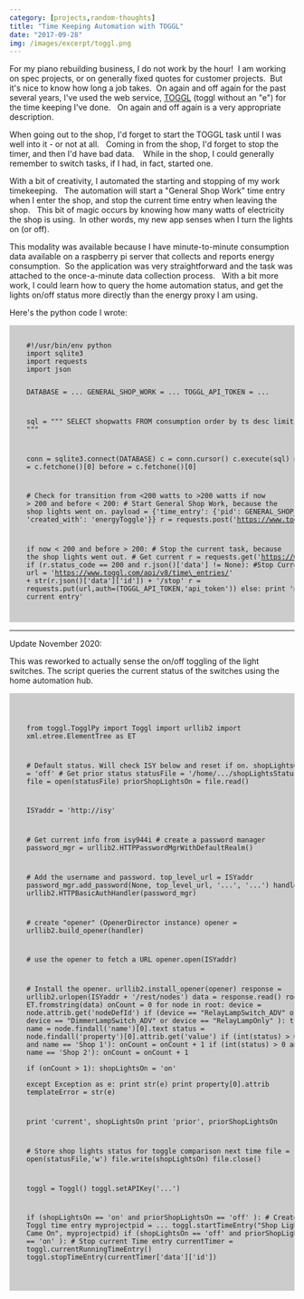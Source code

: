 ```yaml
---
category: [projects,random-thoughts]
title: "Time Keeping Automation with TOGGL"
date: "2017-09-28"
img: /images/excerpt/toggl.png
---
```


For my piano rebuilding business, I do not work by the hour!  I am working on spec projects, or on generally fixed quotes for customer projects.  But it's nice to know how long a job takes.  On again and off again for the past several years, I've used the web service, [TOGGL](https://www.toggl.com) (toggl without an "e") for the time keeping I've done.   On again and off again is a very appropriate description.

When going out to the shop, I'd forget to start the TOGGL task until I was well into it - or not at all.   Coming in from the shop, I'd forget to stop the timer, and then I'd have bad data.    While in the shop, I could generally remember to switch tasks, if I had, in fact, started one.

With a bit of creativity, I automated the starting and stopping of my work timekeeping.   The automation will start a "General Shop Work" time entry when I enter the shop, and stop the current time entry when leaving the shop.   This bit of magic occurs by knowing how many watts of electricity the shop is using.  In other words, my new app senses when I turn the lights on (or off).

This modality was available because I have minute-to-minute consumption data available on a raspberry pi server that collects and reports energy consumption.  So the application was very straightforward and the task was attached to the once-a-minute data collection process.   With a bit more work, I could learn how to query the home automation status, and get the lights on/off status more directly than the energy proxy I am using.

Here's the python code I wrote:

<div style="background-color: #cccccc; padding-left: 30px;"> 
<code >
<PRE>
#!/usr/bin/env python
import sqlite3
import requests
import json

DATABASE = ...
GENERAL\_SHOP\_WORK = ...
TOGGL\_API\_TOKEN = ...

sql = """
		SELECT
			shopwatts
		FROM
			consumption
		order by ts desc limit 2
\"""

conn = sqlite3.connect(DATABASE)
c = conn.cursor()
c.execute(sql)
now = c.fetchone()\[0\]
before = c.fetchone()\[0\]

\# Check for transition from <200 watts to >200 watts
if now > 200 and before < 200:
	# Start General Shop Work, because the shop lights went on.
	payload = {'time\_entry': {'pid': GENERAL\_SHOP\_WORK, 'created\_with': 'energyToggle'}}
	r = requests.post('https://www.toggl.com/api/v8/time\_entries/start',auth=(TOGGL\_API\_TOKEN,'api\_token'),data=json.dumps(payload))

if now < 200 and before > 200:
	# Stop the current task, because the shop lights went out.
	# Get current
	r = requests.get('https://www.toggl.com/api/v8/time\_entries/current',auth=(TOGGL\_API\_TOKEN,'api\_token'))
	if (r.status\_code == 200 and r.json()\['data'\] != None):
		#Stop Current
		url = 'https://www.toggl.com/api/v8/time\_entries/' + str(r.json()\['data'\]\['id'\]) + '/stop'
		r = requests.put(url,auth=(TOGGL\_API\_TOKEN,'api\_token'))
	else:
		print 'no current entry'
</PRE>
</code>
</div>

---

Update November 2020:

This was reworked to actually sense the on/off toggling of the light switches.  The script queries the current status of the switches using the home automation hub.

<div style="background-color: #cccccc; padding-left: 30px;"> 
<code >
<PRE>

from toggl.TogglPy import Toggl
import urllib2
import xml.etree.ElementTree as ET

\# Default status.  Will check ISY below and reset if on.
shopLightsOn = 'off'
\# Get prior status
statusFile = '/home/.../shopLightsStatus.txt'
file = open(statusFile)
priorShopLightsOn = file.read()

ISYaddr = 'http://isy'

\# Get current info from isy944i
\# create a password manager
password_mgr = urllib2.HTTPPasswordMgrWithDefaultRealm()

\# Add the username and password.
top_level_url = ISYaddr
password_mgr.add_password(None, top_level_url, '...', '...')
handler = urllib2.HTTPBasicAuthHandler(password_mgr)

\# create "opener" (OpenerDirector instance)
opener = urllib2.build_opener(handler)

\# use the opener to fetch a URL
opener.open(ISYaddr)

\# Install the opener.
urllib2.install_opener(opener)
response = urllib2.urlopen(ISYaddr + '/rest/nodes')
data = response.read()
root = ET.fromstring(data)
onCount = 0
for node in root:
    device = node.attrib.get('nodeDefId')
    if (device == "RelayLampSwitch_ADV" or device == "DimmerLampSwitch_ADV" or device == "RelayLampOnly" ):
        try:
            name = node.findall('name')[0].text
            status = node.findall('property')[0].attrib.get('value')
            if (int(status) > 0 and name == 'Shop 1'):
                onCount = onCount + 1
            if (int(status) > 0 and name == 'Shop 2'):
                onCount = onCount + 1                
            if (onCount > 1):
            	shopLightsOn = 'on'    
        except Exception as e:
            print str(e)
            print property[0].attrib
            templateError = str(e)

print 'current', shopLightsOn
print  'prior', priorShopLightsOn

\# Store shop lights status for toggle comparison next time
file = open(statusFile,'w')
file.write(shopLightsOn)
file.close()


toggl = Toggl()
toggl.setAPIKey('...')

if (shopLightsOn == 'on' and priorShopLightsOn == 'off' ):
    # Create Toggl time entry
    myprojectpid = ...
    toggl.startTimeEntry("Shop Lights Came On", myprojectpid)
if (shopLightsOn == 'off' and priorShopLightsOn == 'on' ):
    # Stop current Time entry
    currentTimer = toggl.currentRunningTimeEntry()
    toggl.stopTimeEntry(currentTimer['data']['id'])

</pre>
</code>
</div>
